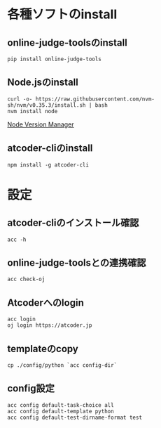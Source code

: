 # 各種ソフトのinstall
##  online-judge-toolsのinstall
```
pip install online-judge-tools
```

## Node.jsのinstall
```
curl -o- https://raw.githubusercontent.com/nvm-sh/nvm/v0.35.3/install.sh | bash
nvm install node
```
[Node Version Manager](https://github.com/nvm-sh/nvm)

## atcoder-cliのinstall
```
npm install -g atcoder-cli
```

# 設定
## atcoder-cliのインストール確認
```
acc -h
```
## online-judge-toolsとの連携確認
```
acc check-oj
```
## Atcoderへのlogin
```
acc login
oj login https://atcoder.jp
```
## templateのcopy
```
cp ./config/python `acc config-dir`
```
## config設定
```
acc config default-task-choice all
acc config default-template python
acc config default-test-dirname-format test
```